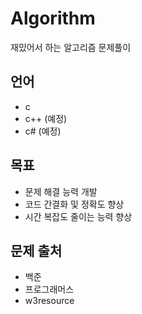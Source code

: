 # Algorithm
재밌어서 하는 알고리즘 문제풀이<br/>

## 언어
- c
- c++ (예정)
- c# (예정)<br/>

## 목표
- 문제 해결 능력 개발
- 코드 간결화 및 정확도 향상
- 시간 복잡도 줄이는 능력 향상<br/>

## 문제 출처
- 백준
- 프로그래머스
- w3resource
